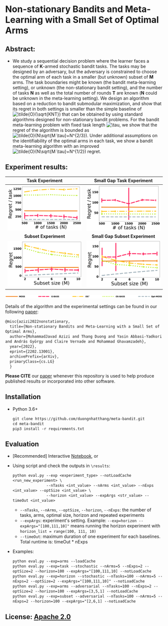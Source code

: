 # Non-stationary Bandits and Meta-Learning with a Small Set of Optimal Arms

## Abstract:
- We study a sequential decision problem where the learner faces a sequence of **K**-armed stochastic bandit tasks. The tasks may be designed by an adversary, but the adversary is constrained to choose the optimal arm of each task in a smaller (but unknown) subset of **M** arms. The task boundaries might be known (the bandit meta-learning setting), or unknown (the non-stationary bandit setting), and the number of tasks **N** as well as the total number of rounds **T** are known (**N** could be unknown in the meta-learning setting). We design an algorithm based on a reduction to bandit submodular maximization, and show that its regret in both settings is smaller than the simple baseline of <img src="https://latex.codecogs.com/svg.image?\tilde{O}(\sqrt{KNT})" title="\tilde{O}(\sqrt{KNT})" /> that can be obtained by using standard algorithms designed for non-stationary bandit problems. For the bandit meta-learning problem with fixed task length <img src="https://latex.codecogs.com/svg.image?\tau" title="\tau" />, we show that the regret of the algorithm is bounded as <img src="https://latex.codecogs.com/svg.image?\tilde{O}(N\sqrt{M&space;\tau}&plus;N^{2/3})" title="\tilde{O}(N\sqrt{M \tau}+N^{2/3})" />. Under additional assumptions on the identifiability of the optimal arms in each task, we show a bandit meta-learning algorithm with an improved <img src="https://latex.codecogs.com/svg.image?\tilde{O}(N\sqrt{M&space;\tau}&plus;N^{1/2})" title="\tilde{O}(N\sqrt{M \tau}+N^{1/2})" /> regret.

## Experiment results:

**Task Experiment**             |  **Small Gap Task Experiment**
:-------------------------:|:-------------------------:
![](https://github.com/duongnhatthang/meta-bandit/blob/main/results/cache_tasks.png)  |  ![](https://github.com/duongnhatthang/meta-bandit/blob/main/results/cache_no_assumption_task.png)
**Subset Experiment**             |  **Small Gap Subset Experiment**
![](https://github.com/duongnhatthang/meta-bandit/blob/main/results/cache_subset.png)  |  ![](https://github.com/duongnhatthang/meta-bandit/blob/main/results/cache_no_assumption_subset.png)

![](https://github.com/duongnhatthang/meta-bandit/blob/main/results/legend5.png)

Details of the algorithm and the experimental settings can be found in our following [paper](https://arxiv.org/abs/2202.13001):


    @misc{azizi2022nonstationary,
      title={Non-stationary Bandits and Meta-Learning with a Small Set of Optimal Arms}, 
      author={MohammadJavad Azizi and Thang Duong and Yasin Abbasi-Yadkori and András György and Claire Vernade and Mohammad Ghavamzadeh},
      year={2022},
      eprint={2202.13001},
      archivePrefix={arXiv},
      primaryClass={cs.LG}
      }

**Please CITE** our [paper](https://arxiv.org/abs/2202.13001) whenever this repository is used to help produce published results or incorporated into other software.

## Installation 
 -  Python 3.6+

    ```
    git clone https://github.com/duongnhatthang/meta-bandit.git
    cd meta-bandit
    pip3 install -r requirements.txt
    ```

## Evaluation 
 -  [Recommended] Interactive [Notebook](https://github.com/duongnhatthang/meta-bandit/blob/main/main.ipynb), or
 -  Using script and check the outputs in `\results`:

    ```
    python eval.py --exp <experiment_type> --notLoadCache <run_new_experiment> \
                   --nTasks <int_value> --nArms <int_value> --nExps <int_value> --optSize <int_value> \
                   --horizon <int_value> --expArgs <str_value> --timeOut <int_value>
    ```

    + `--nTasks`, `--nArms`, `--optSize`, `--horizon`, `--nExps`: the number of tasks, arms, optimal size, horizon and repeated experiments
    + `--expArgs`: experiment's setting. Example: `--exp=horizon --expArgs="[100,111,10]"` means running the horizon experiment with `horizon_list = range(100, 111, 10)`
    + `--timeOut`: maximum duration of one experiment for each baselines. Total runtime is: timeOut * nExps 
 
 -  Examples:

    ```
    python eval.py --exp=arms --loadCache
    python eval.py --exp=task --stochastic --nArms=5 --nExps=2 --optSize=2 --horizon=100 --expArgs="[100,111,10] --notLoadCache
    python eval.py --exp=horizon --stochastic --nTasks=100 --nArms=5 --nExps=2 --optSize=2 --expArgs="[100,111,10]" --notLoadCache
    python eval.py --exp=arms --adversarial --nTasks=100 --nExps=2 --optSize=2 --horizon=100 --expArgs=[3,5,1] --notLoadCache
    python eval.py --exp=subset --adversarial --nTasks=100 --nArms=5 --nExps=2 --horizon=100 --expArgs="[2,6,1] --notLoadCache
    ```

## License: [Apache 2.0](https://github.com/duongnhatthang/meta-bandit/blob/main/LICENSE)
